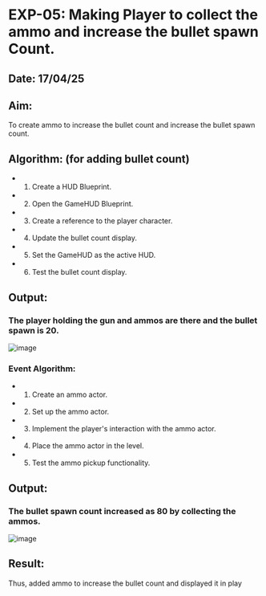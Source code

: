 

# EXP-05: Making Player to collect the ammo and increase the bullet spawn Count.
## Date: 17/04/25

## Aim:
To create ammo to increase the bullet count and increase the bullet spawn count.

## Algorithm: (for adding bullet count)

- 1. Create a HUD Blueprint.  
- 2. Open the GameHUD Blueprint.  
- 3. Create a reference to the player character.  
- 4. Update the bullet count display.  
- 5. Set the GameHUD as the active HUD.  
- 6. Test the bullet count display.

## Output:

### The player holding the gun and ammos are there and the bullet spawn is 20.
![image](https://github.com/user-attachments/assets/1d478690-d846-48be-b2dd-a733b6e719de)

### Event   Algorithm:
- 1. Create an ammo actor.
- 2. Set up the ammo actor.
- 3. Implement the player's interaction with the ammo actor.
- 4. Place the ammo actor in the level.
- 5. Test the ammo pickup functionality.

## Output:

### The bullet spawn count increased as 80 by collecting the ammos.
![image](https://github.com/user-attachments/assets/167d7eb7-c664-4b25-9cb8-9516e8996201)


## Result:
Thus, added ammo to increase the bullet count and displayed it in play
